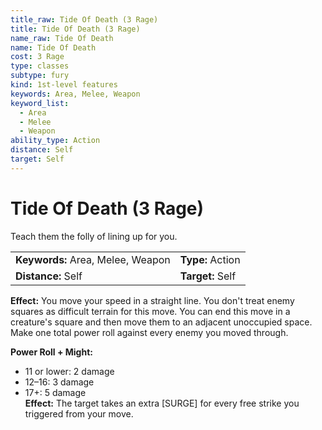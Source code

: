 ```yaml
---
title_raw: Tide Of Death (3 Rage)
title: Tide Of Death (3 Rage)
name_raw: Tide Of Death
name: Tide Of Death
cost: 3 Rage
type: classes
subtype: fury
kind: 1st-level features
keywords: Area, Melee, Weapon
keyword_list:
  - Area
  - Melee
  - Weapon
ability_type: Action
distance: Self
target: Self
---
```


# Tide Of Death (3 Rage)

Teach them the folly of lining up for you.

|                                   |                  |
| :-------------------------------- | :--------------- |
| **Keywords:** Area, Melee, Weapon | **Type:** Action |
| **Distance:** Self                | **Target:** Self |

**Effect:** You move your speed in a straight line. You don't treat enemy squares as difficult terrain for this move. You can end this move in a creature's square and then move them to an adjacent unoccupied space. Make one total power roll against every enemy you moved through.

**Power Roll + Might:**

- 11 or lower: 2 damage
- 12–16: 3 damage
- 17+: 5 damage\
  **Effect:** The target takes an extra \[SURGE\] for every free strike you triggered from your move.
